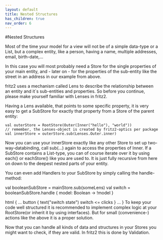 ```yaml
---
layout: default
title: Nested Structures
has_children: true
nav_order: 6
---
```

#Nested Structures

Most of the time your model for a view will not be of a simple data-type or a List, but a complex entity, like a person, having a name, multiple addresses, email, birth-date,...

In this case you will most probably need a Store for the single properties of your main entity, and - later on - for the properties of the sub-entity like the street in an address in our example from above.

fritz2 uses a mechanism called Lens to describe the relationship between an entity and it`s sub-entities and properties. So before you continue, please make yourself familiar with Lenses in fritz2.

Having a Lens available, that points to some specific property, it is very easy to get a SubStore for exactly that property from a Store of the parent entity:

    val outerStore = RootStore(Outer(Inner("hello"), "world"))
    // remember, the Lenses-object is created by fritz2-optics per package
    val innerStore = outerStore.sub(Lenses.Outer.inner)
Now you can use your innerStore exactly like any other Store to set up two-way-databinding, call sub(...) again to access the properties of Inner. If a SubStore contains a List-type, you can of course iterate over it by using each() or eachStore() like you are used to. It is just fully recursive from here on down to the deepest nested parts of your entity.

You can even add Handlers to your SubStore by simply calling the handle-method:

val booleanSubStore = mainStore.sub(someLens)
val switch = booleanSubStore.handle { model: Boolean ->
   !model
}

html {
    ...
        button {
            text("switch state")
            switch <= clicks
        }
    ...
}
To keep your code well structured it is recommended to implement complex logic at your RootStore(or inherit it by using interfaces). But for small (convenience-) actions like the above it is a proper solution.

Now that you can handle all kinds of data and structures in your Stores you might want to check, if they are valid. In fritz2 this is done by Validation.